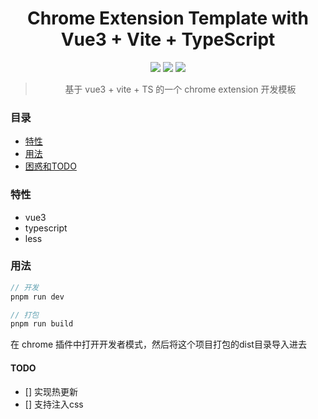 <div align="center">

<h1> Chrome Extension Template with<br/>Vue3 + Vite + TypeScript</h1>

![](https://badges.aleen42.com/src/vue.svg)
![](https://img.shields.io/badge/Typescript-3178C6?style=flat-square&logo=typescript&logoColor=white)
![](https://badges.aleen42.com/src/vitejs.svg)

> 基于 vue3 + vite + TS 的一个 chrome extension 开发模板

</div>

### 目录
- [特性](#特性)
- [用法](#用法)
- [困惑和TODO](#困惑和TODO)

### 特性
- vue3
- typescript
- less

### 用法
```js
// 开发
pnpm run dev

// 打包
pnpm run build
```
在 chrome 插件中打开开发者模式，然后将这个项目打包的dist目录导入进去


#### TODO
- [] 实现热更新
- [] 支持注入css
